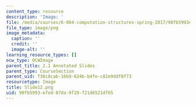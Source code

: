 ```yaml
---
content_type: resource
description: 'Image: '
file: /media/courses/6-004-computation-structures-spring-2017/90fb5993efed87da9f29f21d6521df65_Slide12.png
file_type: image/png
image_metadata:
  caption: ''
  credit: ''
  image-alt: ''
learning_resource_types: []
ocw_type: OCWImage
parent_title: 2.1 Annotated Slides
parent_type: CourseSection
parent_uid: f36c8cab-16b9-624b-b4fe-c82e9ddf0f73
resourcetype: Image
title: Slide12.png
uid: 90fb5993-efed-87da-9f29-f21d6521df65
---
```

